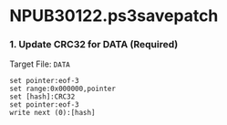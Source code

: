 # NPUB30122.ps3savepatch

### 1. Update CRC32 for DATA (Required)

Target File: `DATA`

```
set pointer:eof-3
set range:0x000000,pointer
set [hash]:CRC32
set pointer:eof-3
write next (0):[hash]
```

